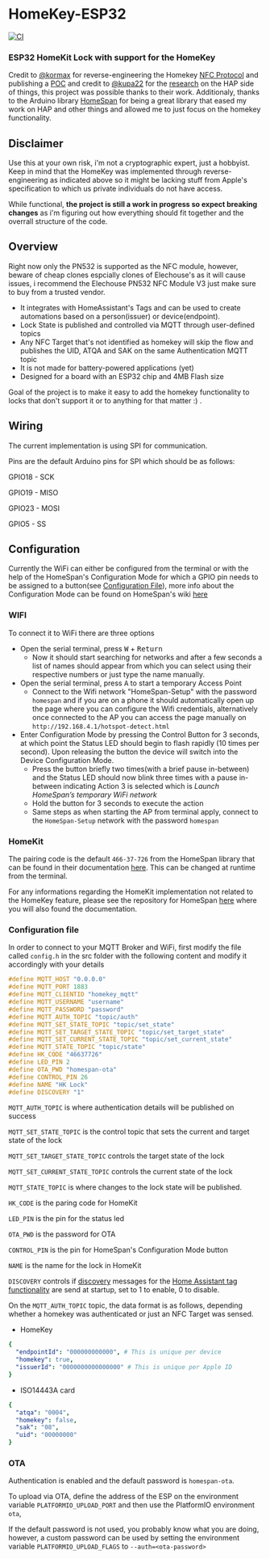 # HomeKey-ESP32
[![CI](https://github.com/rednblkx/HomeKey-ESP32/actions/workflows/main.yml/badge.svg?branch=main)](https://github.com/rednblkx/HomeKey-ESP32/actions/workflows/main.yml)
### ESP32 HomeKit Lock with support for the HomeKey

Credit to [@kormax](https://github.com/kormax) for reverse-engineering the Homekey [NFC Protocol](https://github.com/kormax/apple-home-key) and publishing a [POC](https://github.com/kormax/apple-home-key-reader) and credit to [@kupa22](https://github.com/kupa22) for the [research](https://github.com/kupa22/apple-homekey) on the HAP side of things, this project was possible thanks to their work.
Additionaly, thanks to the Arduino library [HomeSpan](https://github.com/HomeSpan/HomeSpan) for being a great library that eased my work on HAP and other things and allowed me to just focus on the homekey functionality.

## Disclaimer

Use this at your own risk, i'm not a cryptographic expert, just a hobbyist. Keep in mind that the HomeKey was implemented through reverse-engineering as indicated above so it might be lacking stuff from Apple's specification to which us private individuals do not have access.

While functional, **the project is still a work in progress so expect breaking changes** as i'm figuring out how everything should fit together and the overrall structure of the code.

## Overview

Right now only the PN532 is supported as the NFC module, however, beware of cheap clones espcially clones of Elechouse's as it will cause issues, i recommend the Elechouse PN532 NFC Module V3 just make sure to buy from a trusted vendor.

- It integrates with HomeAssistant's Tags and can be used to create automations based on a person(issuer) or device(endpoint).
- Lock State is published and controlled via MQTT through user-defined topics
- Any NFC Target that's not identified as homekey will skip the flow and publishes the UID, ATQA and SAK on the same Authentication MQTT topic 
- It is not made for battery-powered applications (yet)
- Designed for a board with an ESP32 chip and 4MB Flash size

Goal of the project is to make it easy to add the homekey functionality to locks that don't support it or to anything for that matter :) .

## Wiring

The current implementation is using SPI for communication.

Pins are the default Arduino pins for SPI which should be as follows:

GPIO18 - SCK

GPIO19 - MISO

GPIO23 - MOSI

GPIO5 - SS

## Configuration

Currently the WiFi can either be configured from the terminal or with the help of the HomeSpan's Configuration Mode for which a GPIO pin needs to be assigned to a button(see [Configuration File](#configuration-file)), more info about the Configuration Mode can be found on HomeSpan's wiki [here](https://github.com/HomeSpan/HomeSpan/blob/master/docs/UserGuide.md#device-configuration-mode)

### WIFI

To connect it to WiFi there are three options
- Open the serial terminal, press <kbd>W</kbd> + <kbd>Return</kbd>
  - Now it should start searching for networks and after a few seconds a list of names should appear from which you can select using their respective numbers or just type the name   manually.
- Open the serial terminal, press <kbd>A</kbd> to start a temporary Access Point
  - Connect to the Wifi network "HomeSpan-Setup" with the password `homespan` and if you are on a phone it should automatically open up the page where you can configure the Wifi credentials, alternatively once connected to the AP you can access the page manually on `http://192.168.4.1/hotspot-detect.html`
- Enter Configuration Mode by pressing the Control Button for 3 seconds, at which point the Status LED should begin to flash rapidly (10 times per second). Upon releasing the button the device will switch into the Device Configuration Mode.
  - Press the button briefly two times(with a brief pause in-between) and the Status LED should now blink three times with a pause in-between indicating Action 3 is selected which is *Launch HomeSpan’s temporary WiFi network*
  - Hold the button for 3 seconds to execute the action
  - Same steps as when starting the AP from terminal apply, connect to the `HomeSpan-Setup` network with the password `homespan`

### HomeKit

The pairing code is the default `466-37-726` from the HomeSpan library that can be found in their documentation [here](https://github.com/HomeSpan/HomeSpan/blob/master/docs/UserGuide.md#pairing-to-homekit). This can be changed at runtime from the terminal. 

For any informations regarding the HomeKit implementation not related to the HomeKey feature, please see the repository for HomeSpan [here](https://github.com/HomeSpan/HomeSpan) where you will also found the documentation.

### Configuration file

In order to connect to your MQTT Broker and WiFi, first modify the file called `config.h` in the src folder with the following content and modify it accordingly with your details

```cpp
#define MQTT_HOST "0.0.0.0"
#define MQTT_PORT 1883
#define MQTT_CLIENTID "homekey_mqtt"
#define MQTT_USERNAME "username"
#define MQTT_PASSWORD "password"
#define MQTT_AUTH_TOPIC "topic/auth"
#define MQTT_SET_STATE_TOPIC "topic/set_state"
#define MQTT_SET_TARGET_STATE_TOPIC "topic/set_target_state"
#define MQTT_SET_CURRENT_STATE_TOPIC "topic/set_current_state"
#define MQTT_STATE_TOPIC "topic/state"
#define HK_CODE "46637726"
#define LED_PIN 2
#define OTA_PWD "homespan-ota"
#define CONTROL_PIN 26
#define NAME "HK Lock"
#define DISCOVERY "1"
```

 `MQTT_AUTH_TOPIC` is where authentication details will be published on success
 
 `MQTT_SET_STATE_TOPIC` is the control topic that sets the current and target state of the lock

 `MQTT_SET_TARGET_STATE_TOPIC` controls the target state of the lock

 `MQTT_SET_CURRENT_STATE_TOPIC` controls the current state of the lock
 
 `MQTT_STATE_TOPIC` is where changes to the lock state will be published.
 
 `HK_CODE` is the paring code for HomeKit
 
 `LED_PIN` is the pin for the status led

 `OTA_PWD` is the password for OTA

 `CONTROL_PIN` is the pin for HomeSpan's Configuration Mode button

 `NAME` is the name for the lock in HomeKit
 
 `DISCOVERY` controls if [discovery](https://www.home-assistant.io/integrations/tag.mqtt/) messages for the [Home Assistant tag functionality](https://www.home-assistant.io/integrations/tag/) are send at startup, set to 1 to enable, 0 to disable.

On the `MQTT_AUTH_TOPIC` topic, the data format is as follows, depending whether a homekey was authenticated or just an NFC Target was sensed.

- HomeKey
```yaml
{
  "endpointId": "000000000000", # This is unique per device
  "homekey": true,
  "issuerId": "0000000000000000" # This is unique per Apple ID
}
```
- ISO14443A card
```yaml
{
  "atqa": "0004",
  "homekey": false,
  "sak": "08",
  "uid": "00000000"
}
```

### OTA

Authentication is enabled and the default password is `homespan-ota`.

To upload via OTA, define the address of the ESP on the environment variable `PLATFORMIO_UPLOAD_PORT` and then use the PlatformIO environment `ota`, 

If the default password is not used, you probably know what you are doing, however, a custom password can be used by setting the environment variable `PLATFORMIO_UPLOAD_FLAGS` to `--auth=<ota-password>`
